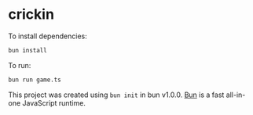 # crickin

To install dependencies:

```bash
bun install
```

To run:

```bash
bun run game.ts
```

This project was created using `bun init` in bun v1.0.0. [Bun](https://bun.sh) is a fast all-in-one JavaScript runtime.
